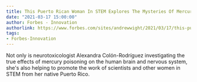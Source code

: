 ```yaml
---
title: This Puerto Rican Woman In STEM Explores The Mysteries Of Mercury
date: "2021-03-17 15:00:00"
author: Forbes - Innovation
authorlink: https://www.forbes.com/sites/andrewwight/2021/03/17/this-puerto-rican-woman-in-stem-is-exploring-the-mysteries-of-mercury/
tags:
- Forbes-Innovation
---
```

Not only is neurotoxicologist Alexandra Colón-Rodríguez investigating the true effects of mercury poisoning on the human brain and nervous system, she's also helping to promote the work of scientists and other women in STEM from her native Puerto Rico.